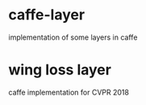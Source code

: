 # caffe-layer
implementation of some layers in caffe

# wing loss layer
caffe implementation for <Wing Loss for Robust Facial Landmark Localisation with Convolutoinal Neural Networks> CVPR 2018
